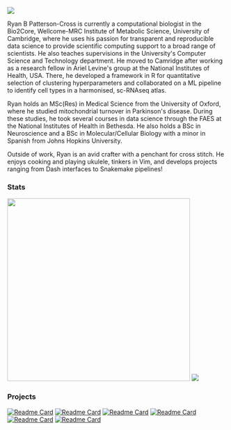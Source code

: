 <p>
  <img src="https://github-readme-streak-stats.herokuapp.com/?user=rbpatt2019" align=center/>
</p>

Ryan B Patterson-Cross is currently a computational biologist in the Bio2Core,
Wellcome-MRC Institute of Metabolic Science,
University of Cambridge,
where he uses his passion for transparent and reproducible data science to provide scientific computing support to a broad range of scientists.
He also teaches supervisions in the University's Computer Science and Technology department.
He moved to Camridge after working as a research fellow in Ariel Levine's group at the National Institutes of Health,
USA.
There,
he developed a framework in R for quantitative selection of clustering hyperparameters and collaborated on a ML pipeline to identify cell types in a harmonised,
sc-RNAseq atlas.

Ryan holds an MSc(Res) in Medical Science from the University of Oxford,
where he studied mitochondrial turnover in Parkinson's disease.
During these studies,
he took several courses in data science through the FAES at the National Institutes of Health in Bethesda.
He also holds a BSc in Neuroscience and a BSc in Molecular/Cellular Biology with a minor in Spanish from Johns Hopkins University.

Outside of work,
Ryan is an avid crafter with a penchant for cross stitch.
He enjoys cooking and playing ukulele,
tinkers in Vim,
and develops projects ranging from Dash interfaces to Snakemake pipelines!

### Stats

<p float="middle">
  <img src="https://github-readme-stats.vercel.app/api?username=rbpatt2019&show_icons=true&theme=github_dark" width="420"/>
  <img src="https://github-readme-stats.vercel.app/api/top-langs/?username=rbpatt2019&layout=compact&theme=github_dark&hide=jupyter_notebook" />
</p>

### Projects

[![Readme Card](https://github-readme-stats.vercel.app/api/pin/?username=prql&repo=pyprql&theme=github_dark&show_owner=true)](https://github.com/prql/pyprql)
[![Readme Card](https://github-readme-stats.vercel.app/api/pin/?username=ims-bio2core-facility&repo=lta&theme=github_dark&show_owner=true)](https://github.com/ims-bio2core-facility/lta)
[![Readme Card](https://github-readme-stats.vercel.app/api/pin/?username=ims-bio2core-facility&repo=polya_liftover&theme=github_dark&show_owner=true)](https://github.com/ims-bio2core-facility/polya_liftover)
[![Readme Card](https://github-readme-stats.vercel.app/api/pin/?username=ims-bio2core-facility&repo=gtexquery&theme=github_dark&show_owner=true)](https://github.com/ims-bio2core-facility/gtexquery)
[![Readme Card](https://github-readme-stats.vercel.app/api/pin/?username=ims-bio2core-facility&repo=gtexsnake&theme=github_dark&show_owner=true)](https://github.com/ims-bio2core-facility/gtexsnake)
[![Readme Card](https://github-readme-stats.vercel.app/api/pin/?username=rbpatt2019&repo=chooser&theme=github_dark&show_owner=true)](https://github.com/rbpatt2019/chooser)
